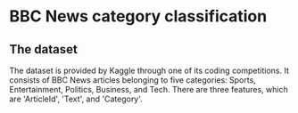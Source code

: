 # BBC News category classification
## The dataset  
The dataset is provided by Kaggle through one of its coding competitions. It consists of BBC News articles belonging to five categories: Sports, Entertainment, Politics, Business, and Tech. There are three features, which are 'ArticleId', 'Text', and 'Category'. 